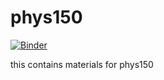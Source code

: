 # phys150
[![Binder](https://mybinder.org/badge_logo.svg)](https://mybinder.org/v2/gh/slxuphys/phys150/HEAD)

this contains materials for phys150
